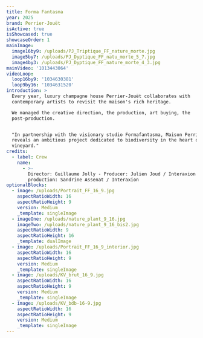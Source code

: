 ```yaml
---
title: Forma Fantasma
year: 2025
brand: Perrier-Jouët
isActive: true
isShowcased: true
showcaseOrder: 1
mainImage:
  image16by9: /uploads/PJ_Triptique_FF_nature_morte.jpg
  image5by7: /uploads/PJ_Dyptique_FF_natu_morte_5_7.jpg
  image4by3: /uploads/PJ_Dyptique_FF_nature_morte_4_3.jpg
mainVideo: '1013443064'
videoLoop:
  loop16by9: '1034630381'
  loop9by16: '1034631520'
introduction: >
  Every year, luxury champagne house Perrier-Jouët collaborates with
  contemporary artists to revisit the maison's rich heritage.

  We managed the creative direction, the production, art buying, the
  post-production.


  "In partnership with the visionary studio Formafantasma, Maison Perrier-Jouët
  reveals an ambitious project dedicated to biodiversity in the heart of its
  vineyard."
credits:
  - label: Crew
    name:
      - >-
        Director: Guillaume Jolly - Producer: Julien Joud / Interaxion - Head of
        production: Sandrine Assenat / Interaxion
optionalBlocks:
  - image: /uploads/Portrait_FF_16_9.jpg
    aspectRatioWidth: 16
    aspectRatioHeight: 9
    version: Medium
    _template: singleImage
  - imageOne: /uploads/nature_plant_9_16.jpg
    imageTwo: /uploads/nature_plant_9_16_bis2.jpg
    aspectRatioWidth: 9
    aspectRatioHeight: 16
    _template: dualImage
  - image: /uploads/Portrait_FF_16_9_interior.jpg
    aspectRatioWidth: 16
    aspectRatioHeight: 9
    version: Medium
    _template: singleImage
  - image: /uploads/KV_brut_16_9.jpg
    aspectRatioWidth: 16
    aspectRatioHeight: 9
    version: Medium
    _template: singleImage
  - image: /uploads/KV_bdb-16-9.jpg
    aspectRatioWidth: 16
    aspectRatioHeight: 9
    version: Medium
    _template: singleImage
---
```


